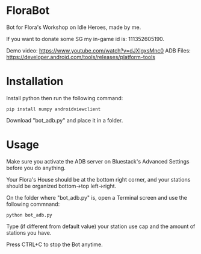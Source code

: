# FloraBot
Bot for Flora's Workshop on Idle Heroes, made by me.

If you want to donate some SG my in-game id is: 111352605190.

Demo video: https://www.youtube.com/watch?v=dJXlgxsMnc0
ADB Files: https://developer.android.com/tools/releases/platform-tools

# Installation
Install python then run the following command:
```
pip install numpy androidviewclient
```
Download "bot_adb.py" and place it in a folder.

# Usage
Make sure you activate the ADB server on Bluestack's Advanced Settings before you do anything.

Your Flora's House should be at the bottom right corner, and your stations should be organized bottom->top left->right.

On the folder where "bot_adb.py" is, open a Terminal screen and use the following commnand:
```
python bot_adb.py
```
Type (if different from default value) your station use cap and the amount of stations you have.

Press CTRL+C to stop the Bot anytime.
